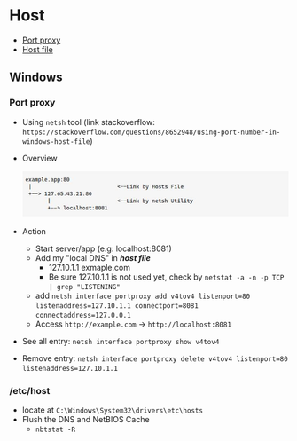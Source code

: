 # Host

- [Port proxy](#port-proxy)
- [Host file](#etchost)

## Windows

### Port proxy

- Using `netsh` tool (link stackoverflow: `https://stackoverflow.com/questions/8652948/using-port-number-in-windows-host-file`)
- Overview

  ![Overview](./portproxy-overview.JPG)
- Action
  - Start server/app (e.g: localhost:8081)
  - Add my "local DNS" in ***host file***
    - 127.10.1.1    exmaple.com
    - Be sure 127.10.1.1 is not used yet, check by `netstat -a -n -p TCP | grep "LISTENING"`
  - add `netsh interface portproxy add v4tov4 listenport=80 listenaddress=127.10.1.1 connectport=8081 connectaddress=127.0.0.1`
  - Access `http://example.com` -> `http://localhost:8081`
- See all entry: `netsh interface portproxy show v4tov4`
- Remove entry: `netsh interface portproxy delete v4tov4 listenport=80 listenaddress=127.10.1.1`

### /etc/host

- locate at `C:\Windows\System32\drivers\etc\hosts`
- Flush the DNS and NetBIOS Cache
  - `nbtstat -R`
